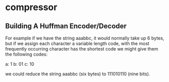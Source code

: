 # compressor

## Building A Huffman Encoder/Decoder

For example if we have the string aaabbc, it would normally take up 6 bytes, but if we assign each character a variable length code, with the most frequently occurring character has the shortest code we might give them the following codes:

a: 1
b: 01
c: 10

we could reduce the string aaabbc (six bytes) to 111010110 (nine bits).